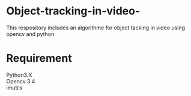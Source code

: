 # Object-tracking-in-video-
This respository includes an algorithme for object tacking in video using opencv and python 

# Requirement
Python3.X <br/>
Opencv 3.4 <br/>
imutils <br/>
